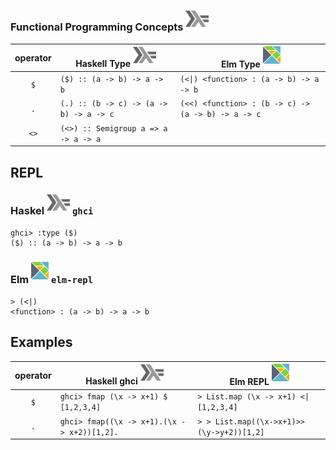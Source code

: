 


### Functional Programming Concepts <sup><img src="../images/602px-Haskell-Logo.svg.png" width=37 height=26><img></sup>

|  operator   |   Haskell Type <sup><img src="../images/602px-Haskell-Logo.svg.png" width=37 height=26><img></sup>   |  Elm Type <sup><img src="../images/elm-logo.png" width=28px height=28px><img></sup> |
|:-----------:|-------------------------------------------------------|------------|
| `$`         |  `($) :: (a -> b) -> a -> b`                          | `(<\|) <function> : (a -> b) -> a -> b` |
| `.`         |  `(.) :: (b -> c) -> (a -> b) -> a -> c`              | `(<<) <function> : (b -> c) -> (a -> b) -> a -> c` |
| `<>`        |  `(<>) :: Semigroup a => a -> a -> a`                 |          |




## REPL

### Haskel <sup><img src="../images/602px-Haskell-Logo.svg.png" width=37 height=26><img></sup> `ghci`

```
ghci> :type ($)
($) :: (a -> b) -> a -> b
```

### Elm <sup><img src="../images/elm-logo.png" width=28px height=28px><img></sup> `elm-repl`

```
> (<|)
<function> : (a -> b) -> a -> b
```

## Examples


|  operator   |   Haskell ghci <sup><img src="../images/602px-Haskell-Logo.svg.png" width=37 height=26><img></sup>   |  Elm REPL <sup><img src="../images/elm-logo.png" width=28px height=28px><img></sup> |
|:-----------:|--------------------------------------------------|----------------------------------------|
| `$`         | `ghci> fmap (\x -> x+1) $ [1,2,3,4]`             | `> List.map (\x -> x+1) <\| [1,2,3,4]` |
| `.`         | `ghci> fmap((\x -> x+1).(\x -> x+2))[1,2].   `   | `> > List.map((\x->x+1)>>(\y->y+2))[1,2]` |
